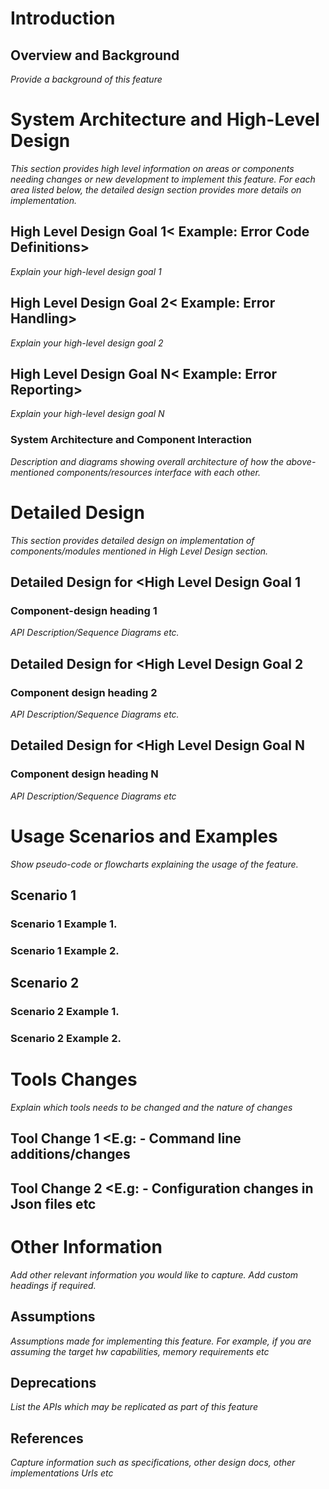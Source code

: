 # Introduction
## Overview and Background
*Provide a background of this feature*

# System Architecture and High-Level Design
*This section provides high level information on areas or components needing changes or new development to implement this feature. For each area listed below, the detailed design section provides more details on implementation.*

##	High Level Design Goal 1< Example: Error Code Definitions>
*Explain your high-level design goal 1*

##	High Level Design Goal 2< Example: Error Handling>
*Explain your high-level design goal 2*

##	High Level Design Goal N< Example: Error Reporting>
*Explain your high-level design goal N*

### System Architecture and Component Interaction
*Description and diagrams showing overall architecture of how the above-mentioned components/resources interface with each other.*

# Detailed Design
*This section provides detailed design on implementation of components/modules mentioned in High Level Design section.*

##	Detailed Design for <High Level Design Goal 1

### Component-design heading 1

*API Description/Sequence Diagrams etc.*

##	Detailed Design for <High Level Design Goal 2

###	Component design heading 2

*API Description/Sequence Diagrams etc.*

##	Detailed Design for <High Level Design Goal N

###	Component design heading N

*API Description/Sequence Diagrams etc*

# Usage Scenarios and Examples
*Show pseudo-code or flowcharts explaining the usage of the feature.*

## Scenario 1
###	Scenario 1 Example 1.
###	Scenario 1 Example 2.
##	Scenario 2
###	Scenario 2 Example 1.
###	Scenario 2 Example 2.

# Tools Changes
*Explain which tools needs to be changed and the nature of changes*

## Tool Change 1 <E.g: -  Command line additions/changes

## Tool Change 2 <E.g: -  Configuration changes in Json files etc

# Other Information
*Add other relevant information you would like to capture. Add custom headings if required.*

## Assumptions
*Assumptions made for implementing this feature. For example, if you are assuming the target hw capabilities, memory requirements etc*

## Deprecations
*List the APIs which may be replicated as part of this feature*

## References
*Capture information such as specifications, other design docs, other implementations Urls etc*

## <Custom Headings>

					

